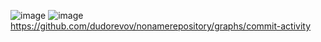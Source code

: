 ![image](https://github.com/dudorevov/nonamerepository/assets/137158557/165109a0-8318-486e-8703-daa97d684c3a)
![image](https://github.com/dudorevov/nonamerepository/assets/137158557/c3bd2f73-d74b-4de9-b4a9-25cf68175f72)
https://github.com/dudorevov/nonamerepository/graphs/commit-activity
